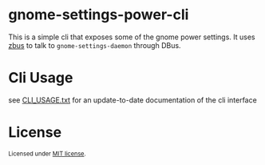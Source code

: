 # gnome-settings-power-cli
This is a simple cli that exposes some of the gnome power settings. It uses [zbus](https://crates.io/crates/zbus)
to talk to `gnome-settings-daemon` through DBus.

# Cli Usage
see [CLI_USAGE.txt](CLI_USAGE.txt) for an update-to-date documentation of the cli interface

# License
<sup>
Licensed under <a href="LICENSE-MIT">MIT license</a>.
</sup>
